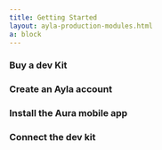 ```yaml
---
title: Getting Started
layout: ayla-production-modules.html
a: block
---
```


### Buy a dev Kit

### Create an Ayla account

### Install the Aura mobile app

### Connect the dev kit

